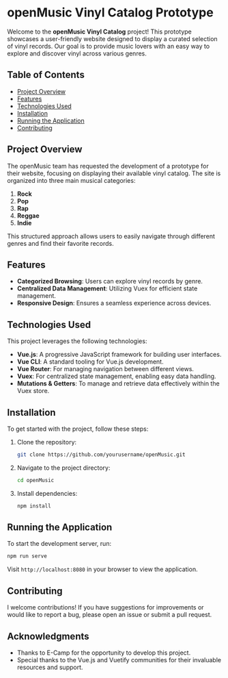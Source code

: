 # openMusic Vinyl Catalog Prototype

Welcome to the **openMusic Vinyl Catalog** project! This prototype showcases a user-friendly website designed to display a curated selection of vinyl records. Our goal is to provide music lovers with an easy way to explore and discover vinyl across various genres.

## Table of Contents
- [Project Overview](#project-overview)
- [Features](#features)
- [Technologies Used](#technologies-used)
- [Installation](#installation)
- [Running the Application](#running-the-application)
- [Contributing](#contributing)
<!-- - [License](#license) -->

## Project Overview

The openMusic team has requested the development of a prototype for their website, focusing on displaying their available vinyl catalog. The site is organized into three main musical categories:

1. **Rock**
2. **Pop**
3. **Rap**
4. **Reggae**
5. **Indie** 

This structured approach allows users to easily navigate through different genres and find their favorite records.

## Features

- **Categorized Browsing**: Users can explore vinyl records by genre.
- **Centralized Data Management**: Utilizing Vuex for efficient state management.
- **Responsive Design**: Ensures a seamless experience across devices.

## Technologies Used
This project leverages the following technologies:
- **Vue.js**: A progressive JavaScript framework for building user interfaces.
- **Vue CLI**: A standard tooling for Vue.js development.
- **Vue Router**: For managing navigation between different views.
- **Vuex**: For centralized state management, enabling easy data handling.
- **Mutations & Getters**: To manage and retrieve data effectively within the Vuex store.

## Installation
To get started with the project, follow these steps:

1. Clone the repository:
   ```bash
   git clone https://github.com/yourusername/openMusic.git
2. Navigate to the project directory:
   ```bash
   cd openMusic
   ```
3. Install dependencies:
   ```bash
   npm install
   ```

## Running the Application
To start the development server, run:
```bash
npm run serve
```
Visit `http://localhost:8080` in your browser to view the application.

## Contributing
I welcome contributions! If you have suggestions for improvements or would like to report a bug, please open an issue or submit a pull request.

<!-- 
## License
This project is licensed under the MIT License - see the [LICENSE](LICENSE) file for details.
 -->

## Acknowledgments
- Thanks to E-Camp for the opportunity to develop this project.
- Special thanks to the Vue.js and Vuetify communities for their invaluable resources and support.

<!-- # s2-ev -->
